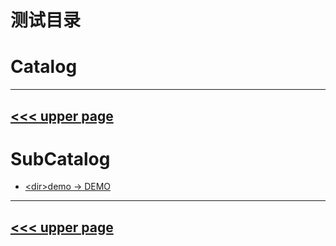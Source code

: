 # 测试目录

# Catalog
---
[<<< upper page](../README.md)
---

# SubCatalog

* [\<dir>demo -> DEMO](./demo/README.md)
---
[<<< upper page](../README.md)
---